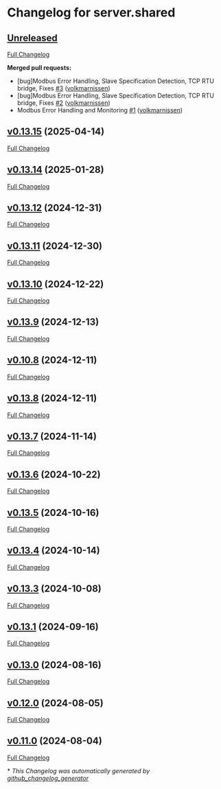 # Changelog for server.shared

## [Unreleased](https://github.com/modbus2mqtt/server.shared/tree/HEAD)

[Full Changelog](https://github.com/modbus2mqtt/server.shared/compare/v0.13.15...HEAD)

**Merged pull requests:**

- \[bug\]Modbus Error Handling, Slave Specification Detection, TCP RTU bridge, Fixes [\#3](https://github.com/modbus2mqtt/server.shared/pull/3) ([volkmarnissen](https://github.com/volkmarnissen))
- \[bug\]Modbus Error Handling, Slave Specification Detection, TCP RTU bridge, Fixes [\#2](https://github.com/modbus2mqtt/server.shared/pull/2) ([volkmarnissen](https://github.com/volkmarnissen))
- Modbus Error Handling and Monitoring [\#1](https://github.com/modbus2mqtt/server.shared/pull/1) ([volkmarnissen](https://github.com/volkmarnissen))

## [v0.13.15](https://github.com/modbus2mqtt/server.shared/tree/v0.13.15) (2025-04-14)

[Full Changelog](https://github.com/modbus2mqtt/server.shared/compare/v0.13.14...v0.13.15)

## [v0.13.14](https://github.com/modbus2mqtt/server.shared/tree/v0.13.14) (2025-01-28)

[Full Changelog](https://github.com/modbus2mqtt/server.shared/compare/v0.13.12...v0.13.14)

## [v0.13.12](https://github.com/modbus2mqtt/server.shared/tree/v0.13.12) (2024-12-31)

[Full Changelog](https://github.com/modbus2mqtt/server.shared/compare/v0.13.11...v0.13.12)

## [v0.13.11](https://github.com/modbus2mqtt/server.shared/tree/v0.13.11) (2024-12-30)

[Full Changelog](https://github.com/modbus2mqtt/server.shared/compare/v0.13.10...v0.13.11)

## [v0.13.10](https://github.com/modbus2mqtt/server.shared/tree/v0.13.10) (2024-12-22)

[Full Changelog](https://github.com/modbus2mqtt/server.shared/compare/v0.13.9...v0.13.10)

## [v0.13.9](https://github.com/modbus2mqtt/server.shared/tree/v0.13.9) (2024-12-13)

[Full Changelog](https://github.com/modbus2mqtt/server.shared/compare/v0.10.8...v0.13.9)

## [v0.10.8](https://github.com/modbus2mqtt/server.shared/tree/v0.10.8) (2024-12-11)

[Full Changelog](https://github.com/modbus2mqtt/server.shared/compare/v0.13.8...v0.10.8)

## [v0.13.8](https://github.com/modbus2mqtt/server.shared/tree/v0.13.8) (2024-12-11)

[Full Changelog](https://github.com/modbus2mqtt/server.shared/compare/v0.13.7...v0.13.8)

## [v0.13.7](https://github.com/modbus2mqtt/server.shared/tree/v0.13.7) (2024-11-14)

[Full Changelog](https://github.com/modbus2mqtt/server.shared/compare/v0.13.6...v0.13.7)

## [v0.13.6](https://github.com/modbus2mqtt/server.shared/tree/v0.13.6) (2024-10-22)

[Full Changelog](https://github.com/modbus2mqtt/server.shared/compare/v0.13.5...v0.13.6)

## [v0.13.5](https://github.com/modbus2mqtt/server.shared/tree/v0.13.5) (2024-10-16)

[Full Changelog](https://github.com/modbus2mqtt/server.shared/compare/v0.13.4...v0.13.5)

## [v0.13.4](https://github.com/modbus2mqtt/server.shared/tree/v0.13.4) (2024-10-14)

[Full Changelog](https://github.com/modbus2mqtt/server.shared/compare/v0.13.3...v0.13.4)

## [v0.13.3](https://github.com/modbus2mqtt/server.shared/tree/v0.13.3) (2024-10-08)

[Full Changelog](https://github.com/modbus2mqtt/server.shared/compare/v0.13.1...v0.13.3)

## [v0.13.1](https://github.com/modbus2mqtt/server.shared/tree/v0.13.1) (2024-09-16)

[Full Changelog](https://github.com/modbus2mqtt/server.shared/compare/v0.13.0...v0.13.1)

## [v0.13.0](https://github.com/modbus2mqtt/server.shared/tree/v0.13.0) (2024-08-16)

[Full Changelog](https://github.com/modbus2mqtt/server.shared/compare/v0.12.0...v0.13.0)

## [v0.12.0](https://github.com/modbus2mqtt/server.shared/tree/v0.12.0) (2024-08-05)

[Full Changelog](https://github.com/modbus2mqtt/server.shared/compare/v0.11.0...v0.12.0)

## [v0.11.0](https://github.com/modbus2mqtt/server.shared/tree/v0.11.0) (2024-08-04)

[Full Changelog](https://github.com/modbus2mqtt/server.shared/compare/2c1cc3775e8a5139ccc3c99852a71f5d7e7046b3...v0.11.0)



\* *This Changelog was automatically generated by [github_changelog_generator](https://github.com/github-changelog-generator/github-changelog-generator)*
